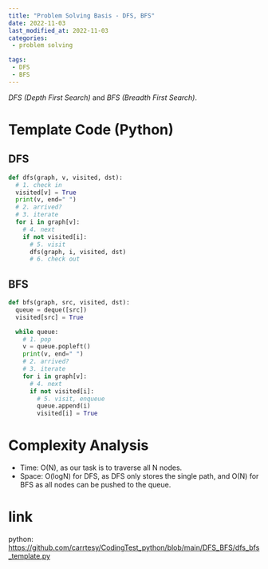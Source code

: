 ```yaml
---
title: "Problem Solving Basis - DFS, BFS"
date: 2022-11-03
last_modified_at: 2022-11-03
categories:
 - problem solving 

tags:
 - DFS
 - BFS
---
```


*DFS (Depth First Search)* and *BFS (Breadth First Search)*.

# Template Code (Python)
## DFS
```python
def dfs(graph, v, visited, dst):
  # 1. check in
  visited[v] = True
  print(v, end=" ")
  # 2. arrived?
  # 3. iterate
  for i in graph[v]:
    # 4. next
    if not visited[i]:
      # 5. visit
      dfs(graph, i, visited, dst)
      # 6. check out
```

## BFS
```python
def bfs(graph, src, visited, dst):
  queue = deque([src])
  visited[src] = True

  while queue:
    # 1. pop
    v = queue.popleft()
    print(v, end=" ")
    # 2. arrived?
    # 3. iterate
    for i in graph[v]:
      # 4. next
      if not visited[i]:
        # 5. visit, enqueue
        queue.append(i)
        visited[i] = True
```



# Complexity Analysis
- Time: O(N), as our task is to traverse all N nodes.
- Space: O(logN) for DFS, as DFS only stores the single path, and O(N) for BFS as all nodes can be pushed to the queue.

# link
python: https://github.com/carrtesy/CodingTest_python/blob/main/DFS_BFS/dfs_bfs_template.py





